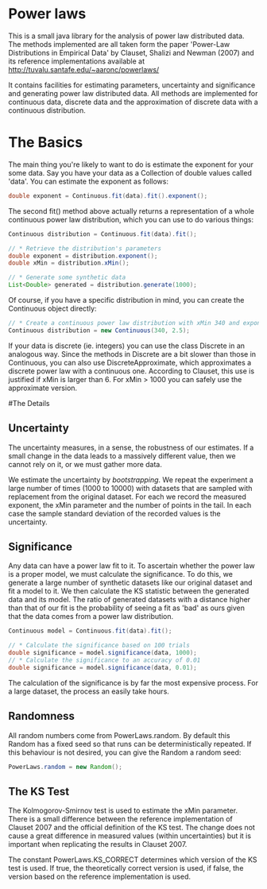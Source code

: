 Power laws
=========

This is a small java library for the analysis of power law distributed data. The
methods implemented are all taken form the paper 'Power-Law Distributions in 
Empirical Data' by Clauset, Shalizi and Newman (2007) and its reference 
implementations available at http://tuvalu.santafe.edu/~aaronc/powerlaws/

It contains facilities for estimating parameters, uncertainty and significance 
and generating power law distributed data. All methods are implemented for 
continuous data, discrete data and the approximation of discrete data with a 
continuous distribution.

# The Basics

The main thing you're likely to want to do is estimate the exponent for your 
some data. Say you have your data as a Collection of double values called 'data'.
You can estimate the exponent as follows:

```java
double exponent = Continuous.fit(data).fit().exponent();
```

The second fit() method above actually returns a representation of a whole 
continuous power law distribution, which you can use to do various things:

```java
Continuous distribution = Continuous.fit(data).fit();

// * Retrieve the distribution's parameters
double exponent = distribution.exponent();
double xMin = distribution.xMin();

// * Generate some synthetic data
List<Double> generated = distribution.generate(1000);
```

Of course, if you have a specific distribution in mind, you can create the 
Continuous object directly:
 
 ```java
 // * Create a continuous power law distribution with xMin 340 and exponent 2.5 
 Continuous distribution = new Continuous(340, 2.5);
 ```

If your data is discrete (ie. integers) you can use the class Discrete in an 
analogous way. Since the methods in Discrete are a bit slower than those in 
Continuous, you can also use DiscreteApproximate, which approximates a discrete
power law with a continuous one. According to Clauset, this use is justified if
xMin is larger than 6. For xMin > 1000 you can safely use the approximate 
version.   

#The Details

## Uncertainty

The uncertainty measures, in a sense, the robustness of our estimates. If a 
small change in the data leads to a massively different value, then we cannot 
rely on it, or we must gather more data.

We estimate the uncertainty by _bootstrapping_. We repeat the experiment a large 
number of times (1000 to 10000) with datasets that are sampled with replacement
from the original dataset. For each we record the measured exponent, the xMin 
parameter and the number of points in the tail. In each case the sample standard 
deviation of the recorded values is the uncertainty.

## Significance

Any data can have a power law fit to it. To ascertain whether the power law is
a proper model, we must calculate the significance. To do this, we generate 
a large number of synthetic datasets like our original dataset and fit a model
to it. We then calculate the KS statistic between the generated data and its 
model. The ratio of generated datasets with a distance higher than that of our 
fit is the probability of seeing a fit as 'bad' as ours given that the data comes
from a power law distribution.

```java
Continuous model = Continuous.fit(data).fit();

// * Calculate the significance based on 100 trials
double significance = model.significance(data, 1000);
// * Calculate the significance to an accuracy of 0.01
double significance = model.significance(data, 0.01);
```

The calculation of the significance is by far the most expensive process. For a 
large dataset, the process an easily take hours.

## Randomness

All random numbers come from PowerLaws.random. By default this Random has a 
fixed seed so that runs can be deterministically repeated. If this behaviour
is not desired, you can give the Random a random seed:
```java
PowerLaws.random = new Random();
```

## The KS Test

The Kolmogorov-Smirnov test is used to estimate the xMin parameter. There is a
small difference between the reference implementation of Clauset 2007 and the 
official definition of the KS test. The change does not cause a great difference 
in measured values (within uncertainties) but it is important when replicating 
the results in Clauset 2007. 

The constant PowerLaws.KS_CORRECT determines which version of the KS test is 
used. If true, the theoretically correct version is used, if false, the version 
based on the reference implementation is used.   